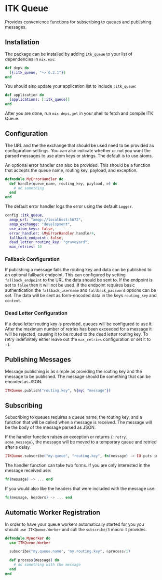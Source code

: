 # ITK Queue

Provides convenience functions for subscribing to queues and publishing messages.

## Installation

The package can be installed by adding `itk_queue` to your list of dependencies in `mix.exs`:

```elixir
def deps do
  [{:itk_queue, "~> 0.2.1"}]
end
```

You should also update your application list to include `:itk_queue`:

```elixir
def application do
  [applications: [:itk_queue]]
end
```

After you are done, run `mix deps.get` in your shell to fetch and compile ITK Queue.

## Configuration

The URL and the the exchange that should be used need to be provided as configuration settings. You can also
indicate whether or not you want the parsed messages to use atom keys or strings. The default is to use atoms.

An optional error handler can also be provided. This should be a function that accepts the queue name,
routing key, payload, and exception.

```elixir
defmodule MyErrorHandler do
  def handle(queue_name, routing_key, payload, e) do
    # do something
  end
end
```

The default error handler logs the error using the default `Logger`.

```elixir
config :itk_queue,
  amqp_url: "amqp://localhost:5672",
  amqp_exchange: "development",
  use_atom_keys: false,
  error_handler: &MyErrorHandler.handle/4,
  fallback_endpoint: false,
  dead_letter_routing_key: "graveyard",
  max_retries: 10
```

### Fallback Configuration

If publishing a message fails the routing key and data can be published to an optional fallback endpoint. This can configured by setting `fallback_endpoint` to the URL the data should be sent to. If the endpoint is set to `false` then it will not be used. If the endpoint requires basic authentication the `fallback_username` and `fallback_password` options can be set. The data will be sent as form-encoded data in the keys `routing_key` and `content`.

### Dead Letter Configuration

If a dead letter routing key is provided, queues will be configured to use it. After the maximum number of retries has been exceeded for a message it will be rejected, causing it to be routed to the dead letter routing key. To retry indefinitely either leave out the `max_retries` configuration or set it to `-1`.

## Publishing Messages

Message publishing is as simple as providing the routing key and the message to be published. The message should be
something that can be encoded as JSON.

```elixir
ITKQueue.publish("routing.key", %{my: "message"})
```

## Subscribing

Subscribing to queues requires a queue name, the routing key, and a function that will be called when
a message is received. The message will be the body of the message parsed as JSON.

If the handler function raises an exception or returns `{:retry, some_message}`, the message will be moved to a temporary queue and retried after a delay.

```elixir
ITKQueue.subscribe("my-queue", "routing.key", fn(message) -> IO.puts inspect message end)
```

The handler function can take two forms. If you are only interested in the message received use:

```elixir
fn(message) -> ... end
```

If you would also like the headers that were included with the message use:

```elixir
fn(message, headers) -> ... end
```

## Automatic Worker Registration

In order to have your queue workers automatically started for you you should `use ITKQueue.Worker` and call the `subscribe/3` macro it provides.

```elixir
defmodule MyWorker do
  use ITKQueue.Worker

  subscribe("my.queue.name", "my.routing.key", &process/1)

  def process(message) do
    # do something with the message
  end
end
```
